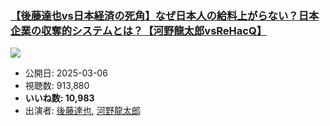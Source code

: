 ### [【後藤達也vs日本経済の死角】なぜ日本人の給料上がらない？日本企業の収奪的システムとは？【河野龍太郎vsReHacQ】](https://www.youtube.com/watch?v=0mVSxF0JYRs)
[![](https://img.youtube.com/vi/0mVSxF0JYRs/sddefault.jpg)](https://www.youtube.com/watch?v=0mVSxF0JYRs)
-   公開日: 2025-03-06
-   視聴数: 913,880
-   **いいね数: 10,983**
-   出演者: [後藤達也](/rehacq_fan/people/後藤達也 "wikilink"), [河野龍太郎](/rehacq_fan/people/河野龍太郎 "wikilink")
